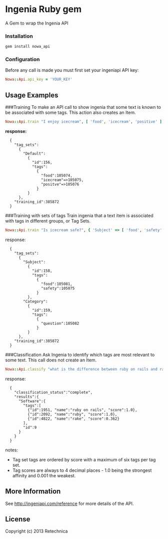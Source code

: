 
# Ingenia Ruby gem
A Gem to wrap the Ingenia API


### Installation
```sh
gem install nowa_api
```


### Configuration

Before any call is made you must first set your ingeniapi API key:

```ruby
Nowa::Api.api_key = 'YOUR_KEY'
```



## Usage Examples

###Training
To make an API call to show ingenia that some text is known to be associated with some tags. This action also creates an Item.

```ruby
Nowa::Api.train "I enjoy icecream", [ 'food', 'icecream', 'positive' ]
```

**response:**

```plaintext
  {
    "tag_sets":
      {
        "Default":
          {
            "id":156, 
            "tags":
              {
                "food":105074, 
                "icecream"=>105075, 
                "positve"=>105076
              }
          }
      }, 
    "training_id":385872
  }
```


###Training with sets of tags
Train ingenia that a text item is associated with tags in different groups, or Tag Sets.

```ruby
Nowa::Api.train "Is icecream safe?", { 'Subject' => [ 'food', 'safety' ], 'Category' => [ 'question' ] }
```

response:

```plaintext
  {
    "tag_sets":
      {
        "Subject":
          {
            "id":158, 
            "tags":
              {
                "food":105081, 
                "safety":105075
              }
          },
        "Category":
          {
            "id":159, 
            "tags":
              {
                "question":105082
              }
          }
      }, 
    "training_id":385872
  }
```
 

###Classification
Ask Ingenia to identify which tags are most relevant to some text. This call does not create an Item.

```ruby
Nowa::Api.classify "what is the difference between ruby on rails and rake?"
```

response:   

```plaintext
  {
    "classification_status":"complete", 
    "results":{
      "Software":{
        "tags":[
          {"id":1951, "name":"ruby on rails", "score":1.0}, 
          {"id":2092, "name":"ruby", "score":1.0}, 
          {"id":4822, "name":"rake", "score":0.362}
        ], 
        "id":9
      }
    }
  }
```

notes:

- Tag set tags are ordered by score with a maximum of six tags per tag set.
- Tag scores are always to 4 decimal places - 1.0 being the strongest affinity and 0.001 the weakest.
  



## More Information

See http://ingeniapi.com/reference for more details of the API.



## License

Copyright (c) 2013 Retechnica
